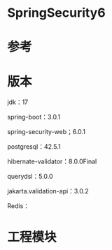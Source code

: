 # SpringSecurity6

# 参考




# 版本
jdk：17

spring-boot：3.0.1

spring-security-web；6.0.1

postgresql：42.5.1

hibernate-validator：8.0.0Final

querydsl：5.0.0

jakarta.validation-api：3.0.2

Redis：


# 工程模块





